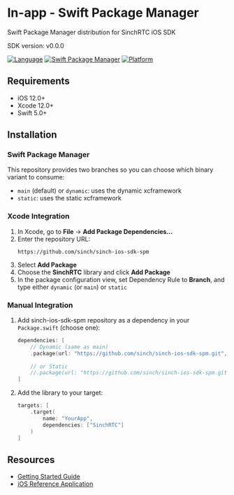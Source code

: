# In-app - Swift Package Manager
Swift Package Manager distribution for SinchRTC iOS SDK

SDK version: v0.0.0

[![Language](https://img.shields.io/badge/language-Swift-orange?style=flat&logo=swift&logoColor=white)](https://swift.org)
[![Swift Package Manager](https://img.shields.io/badge/SPM-supported-DE5C43.svg?style=flat)](https://swift.org/package-manager/)
[![Platform](https://img.shields.io/badge/platform-iOS%2012%2B-blue.svg?style=flat)](https://developer.apple.com/ios/)

## Requirements

- iOS 12.0+
- Xcode 12.0+
- Swift 5.0+

## Installation

### Swift Package Manager

This repository provides two branches so you can choose which binary variant to consume:

- `main` (default) or `dynamic`: uses the dynamic xcframework
- `static`: uses the static xcframework

### Xcode Integration

1. In Xcode, go to **File** → **Add Package Dependencies...**
2. Enter the repository URL:
   ```
   https://github.com/sinch/sinch-ios-sdk-spm
   ```
3. Select **Add Package**
4. Choose the **SinchRTC** library and click **Add Package**
5. In the package configuration view, set Dependency Rule to **Branch**, and type either `dynamic` (or `main`) or `static`

### Manual Integration

1. Add sinch-ios-sdk-spm repository as a dependency in your `Package.swift` (choose one):
   ```swift
   dependencies: [
       // Dynamic (same as main)
       .package(url: "https://github.com/sinch/sinch-ios-sdk-spm.git", branch: "dynamic"),
       
       // or Static
       //.package(url: "https://github.com/sinch/sinch-ios-sdk-spm.git", branch: "static"),
   ]
   ```

2. Add the library to your target:
   ```swift
   targets: [
       .target(
           name: "YourApp",
           dependencies: ["SinchRTC"]
       )
   ]
   ```

## Resources

- [Getting Started Guide](https://developers.sinch.com/docs/in-app-calling/getting-started/ios/create-app)
- [iOS Reference Application](https://github.com/sinch/rtc-reference-applications/tree/master/ios)
